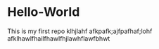 # Hello-World
This is my first repo
klhjlahf
afkpafk;ajfpafhaf;lohf
afklhawlfhailfhawlfhjlawhflawfbhwt
